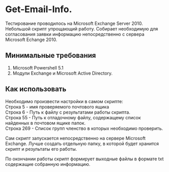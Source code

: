 # Get-Email-Info.

Тестирование проводилось на Microsoft Exchange Server 2010.
Небольшой скрипт упрощающий работу. Собирает необходимую для согласования заявки информацию непосредственно с сервера Microsoft Echange 2010.

## Минимальные требования
1. Microsoft Powershell 5.1
2. Модули Exchange и Microsoft Active Directory. 

## Как использовать
Необходимо произвести настройки в самом скрипте:    
Строка 5 - имя проверяемого почтового ящика    
Строка 6 - Путь к файлу с результатами работы скрипта.    
Строка 55 - Путь к отладочному файлу, содержащему список найденных в почтовом ящике папок.    
Строка 269 - Список групп членство в которых необходимо проверить.    

Сам скрипт запускается непосредственно на сервере Microsoft Exchange. Лучше создать отдельную папку, в которой будет хранится скрипт и результаты его работы.

По окончании работы скрипт формирует выходные файлы в формате txt содержащие собранную информацию.
